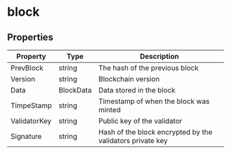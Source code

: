 ﻿# block

## Properties

| Property     | Type      | Description                                               |
|--------------|-----------|-----------------------------------------------------------|
| PrevBlock    | string    | The hash of the previous block                            |
| Version      | string    | Blockchain version                                        |
| Data         | BlockData | Data stored in the block                                  |
| TimpeStamp   | string    | Timestamp of when the block was minted                    |
| ValidatorKey | string    | Public key of the validator                               |     
| Signature    | string    | Hash of the block encrypted by the validators private key |


